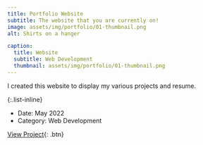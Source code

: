 ```yaml
---
title: Portfolio Website
subtitle: The website that you are currently on!
image: assets/img/portfolio/01-thumbnail.png
alt: Shirts on a hanger

caption:
  title: Website
  subtitle: Web Development
  thumbnail: assets/img/portfolio/01-thumbnail.png
---
```

I created this website to display my various projects and resume.

{:.list-inline}
- Date: May 2022
- Category: Web Development

[View Project](https://github.com/ckravig/ckravig.github.io){: .btn}
